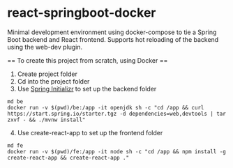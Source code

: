 # react-springboot-docker
Minimal development environment using docker-compose to tie a  Spring Boot backend and React frontend. Supports hot reloading of the backend using the web-dev plugin.

== To create this project from scratch, using Docker ==
1. Create project folder
2. Cd into the project folder
3. Use [Spring Initializr](https://start.spring.io/) to set up the backend folder
```
md be
docker run -v $(pwd)/be:/app -it openjdk sh -c "cd /app && curl https://start.spring.io/starter.tgz -d dependencies=web,devtools | tar zxvf - && ./mvnw install"
```
4. Use create-react-app to set up the frontend folder
```
md fe
docker run -v $(pwd)/fe:/app -it node sh -c "cd /app && npm install -g create-react-app && create-react-app ."
```
